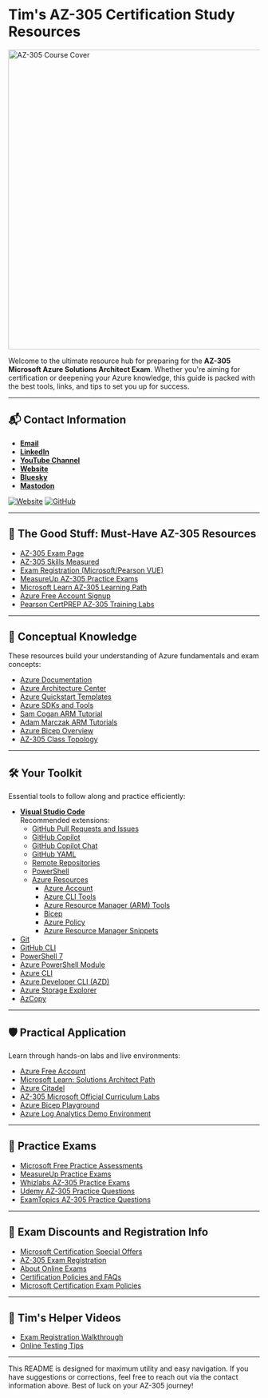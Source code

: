 # Tim's AZ-305 Certification Study Resources

<img src="images/az305-cover-slide.png" alt="AZ-305 Course Cover" width="600"/>

Welcome to the ultimate resource hub for preparing for the **AZ-305 Microsoft Azure Solutions Architect Exam**. Whether you're aiming for certification or deepening your Azure knowledge, this guide is packed with the best tools, links, and tips to set you up for success.

---

## 📬 **Contact Information**
- **[Email](mailto:timothywarner316@gmail.com)**
- **[LinkedIn](https://www.linkedin.com/in/timothywarner/)**
- **[YouTube Channel](https://www.youtube.com/channel/UCim7PFtynyPuzMHtbNyYOXA)**
- **[Website](https://techtrainertim.com)**
- **[Bluesky](https://bsky.app/profile/techtrainertim.bsky.social)**
- **[Mastodon](https://mastodon.social/@techtrainertim)**

[![Website](https://img.shields.io/badge/Website-TechTrainerTim.com-blue)](https://techtrainertim.com)
[![GitHub](https://img.shields.io/badge/GitHub-timothywarner-blue)](https://github.com/timothywarner)

---

## 🚀 **The Good Stuff: Must-Have AZ-305 Resources**
- [AZ-305 Exam Page](https://docs.microsoft.com/en-us/learn/certifications/exams/az-305)
- [AZ-305 Skills Measured](https://learn.microsoft.com/en-us/credentials/certifications/resources/study-guides/az-305)
- [Exam Registration (Microsoft/Pearson VUE)](https://learn.microsoft.com/en-us/credentials/certifications/schedule-through-pearson-vue?examUid=exam.AZ-305&examUrl=https%3A%2F%2Flearn.microsoft.com%2Fcredentials%2Fcertifications)
- [MeasureUp AZ-305 Practice Exams](https://www.measureup.com/microsoft-az-305-practice-test-designing-azure-infrastructure-solutions.html)
- [Microsoft Learn AZ-305 Learning Path](https://learn.microsoft.com/en-us/training/courses/az-305t00/)
- [Azure Free Account Signup](https://azure.microsoft.com/en-us/pricing/purchase-options/azure-account)
- [Pearson CertPREP AZ-305 Training Labs](https://govstore.pearsonvue.com/certprep-microsoft-exam-az-305/p/CLC-AZ305-PVUE)

---

## 📘 **Conceptual Knowledge**
These resources build your understanding of Azure fundamentals and exam concepts:
- [Azure Documentation](https://docs.microsoft.com/en-us/azure/)
- [Azure Architecture Center](https://learn.microsoft.com/en-us/azure/architecture/)
- [Azure Quickstart Templates](https://azure.microsoft.com/en-us/resources/templates/)
- [Azure SDKs and Tools](https://azure.microsoft.com/en-us/downloads/)
- [Sam Cogan ARM Tutorial](https://www.youtube.com/watch?v=9EpBiud48Ao&t=1s)
- [Adam Marczak ARM Tutorials](https://www.youtube.com/watch?v=Ge_Sp-1lWZ4&t=916s)
- [Azure Bicep Overview](https://docs.microsoft.com/en-us/azure/azure-resource-manager/bicep/overview)
- [AZ-305 Class Topology](https://lucid.app/lucidchart/5b4214cf-b00b-400d-80ff-c15572f57904/view?page=0_0#)

---

## 🛠 **Your Toolkit**
Essential tools to follow along and practice efficiently:
- **[Visual Studio Code](https://code.visualstudio.com/)**  
  Recommended extensions:
  - [GitHub Pull Requests and Issues](https://marketplace.visualstudio.com/items?itemName=GitHub.vscode-pull-request-github)
  - [GitHub Copilot](https://marketplace.visualstudio.com/items?itemName=GitHub.copilot)
  - [GitHub Copilot Chat](https://marketplace.visualstudio.com/items?itemName=GitHub.copilot-chat)
  - [GitHub YAML](https://marketplace.visualstudio.com/items?itemName=redhat.vscode-yaml)
  - [Remote Repositories](https://marketplace.visualstudio.com/items?itemName=GitHub.remotehub)
  - [PowerShell](https://marketplace.visualstudio.com/items?itemName=ms-vscode.PowerShell)
  - [Azure Resources](https://marketplace.visualstudio.com/items?itemName=ms-vscode.vscode-node-azure-pack)
    - [Azure Account](https://marketplace.visualstudio.com/items?itemName=ms-vscode.azure-account)
    - [Azure CLI Tools](https://marketplace.visualstudio.com/items?itemName=ms-vscode.azurecli)
    - [Azure Resource Manager (ARM) Tools](https://marketplace.visualstudio.com/items?itemName=msazurermtools.azurerm-vscode-tools)
    - [Bicep](https://marketplace.visualstudio.com/items?itemName=ms-azuretools.vscode-bicep)
    - [Azure Policy](https://marketplace.visualstudio.com/items?itemName=msazurermtools.azurerm-vscode-policy)
    - [Azure Resource Manager Snippets](https://marketplace.visualstudio.com/items?itemName=marcostazi.vs-code-azure-arm-snippets)
- [Git](https://git-scm.com/downloads)
- [GitHub CLI](https://cli.github.com/)
- [PowerShell 7](https://docs.microsoft.com/en-us/powershell/scripting/install/installing-powershell)
- [Azure PowerShell Module](https://docs.microsoft.com/en-us/powershell/azure/install-az-ps)
- [Azure CLI](https://docs.microsoft.com/en-us/cli/azure/install-azure-cli)
- [Azure Developer CLI (AZD)](https://learn.microsoft.com/en-us/azure/developer/azure-developer-cli/install-azd)
- [Azure Storage Explorer](https://azure.microsoft.com/en-us/features/storage-explorer/)
- [AzCopy](https://docs.microsoft.com/en-us/azure/storage/common/storage-use-azcopy-v10)

---

## 🛡 **Practical Application**
Learn through hands-on labs and live environments:
- [Azure Free Account](https://azure.microsoft.com/en-us/free/)
- [Microsoft Learn: Solutions Architect Path](https://docs.microsoft.com/en-us/learn/browse/?roles=solution-architect)
- [Azure Citadel](https://azurecitadel.com/)
- [AZ-305 Microsoft Official Curriculum Labs](https://github.com/MicrosoftLearning/AZ-305-DesigningMicrosoftAzureInfrastructureSolutions)
- [Azure Bicep Playground](https://learn.microsoft.com/en-us/azure/azure-resource-manager/bicep/playground)
- [Azure Log Analytics Demo Environment](https://learn.microsoft.com/en-us/azure/azure-monitor/logs/log-analytics-demo-environment)

---

## 📑 **Practice Exams**
- [Microsoft Free Practice Assessments](https://learn.microsoft.com/en-us/certifications/practice-assessments-for-microsoft-certifications)
- [MeasureUp Practice Exams](https://www.measureup.com/microsoft-az-305-practice-test-designing-azure-infrastructure-solutions.html)
- [Whizlabs AZ-305 Practice Exams](https://www.whizlabs.com/designing-microsoft-azure-infrastructure-solutions-az-305/)
- [Udemy AZ-305 Practice Questions](https://www.udemy.com/course/latest-az-305-exam-practice-test-questions/)
- [ExamTopics AZ-305 Practice Questions](https://www.examtopics.com/exams/microsoft/az-305/)

---

## 💸 **Exam Discounts and Registration Info**
- [Microsoft Certification Special Offers](https://learn.microsoft.com/en-us/certifications/deals)
- [AZ-305 Exam Registration](https://learn.microsoft.com/en-us/credentials/certifications/exams/az-305)
- [About Online Exams](https://learn.microsoft.com/en-us/credentials/certifications/online-exams)
- [Certification Policies and FAQs](https://learn.microsoft.com/en-us/credentials/certifications/certification-exam-policies)
- [Microsoft Certification Exam Policies](https://learn.microsoft.com/en-us/certifications/certification-exam-policies)

---

## 🎥 **Tim's Helper Videos**
- [Exam Registration Walkthrough](https://www.youtube.com/watch?v=FOFWbSYbbVI)
- [Online Testing Tips](https://www.youtube.com/watch?v=myf6r5nulj0&feature=youtu.be)

---

This README is designed for maximum utility and easy navigation. If you have suggestions or corrections, feel free to reach out via the contact information above. Best of luck on your AZ-305 journey!
